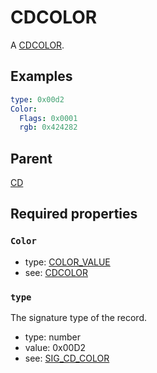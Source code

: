 <!--
   Copyright 2023 HCL America, Inc.

   Licensed under the Apache License, Version 2.0 (the "License"); you may not
   use this file except in compliance with the License. You may obtain a copy of
   the License at

       http://www.apache.org/licenses/LICENSE-2.0

   Unless required by applicable law or agreed to in writing, software
   distributed under the License is distributed on an "AS IS" BASIS, WITHOUT
   WARRANTIES OR CONDITIONS OF ANY KIND, either express or implied. See the
   License for the specific language governing permissions and limitations under
   the License.
-->

# CDCOLOR

A
[CDCOLOR](https://opensource.hcltechsw.com/domino-c-api-docs/reference/Data/CDCOLOR/).

## Examples
```yaml
type: 0x00d2
Color:
  Flags: 0x0001
  rgb: 0x424282
```

## Parent
[CD](./cd-v1.md)

## Required properties

### `Color`
* type: [COLOR_VALUE](../values/color_value.md)
* see:
[CDCOLOR](https://opensource.hcltechsw.com/domino-c-api-docs/reference/Data/CDCOLOR/)

### `type`
The signature type of the record.
* type: number
* value: 0x00D2
* see:
[SIG_CD_COLOR](https://opensource.hcltechsw.com/domino-c-api-docs/reference/Symb/SIG_CD_xxx/)
